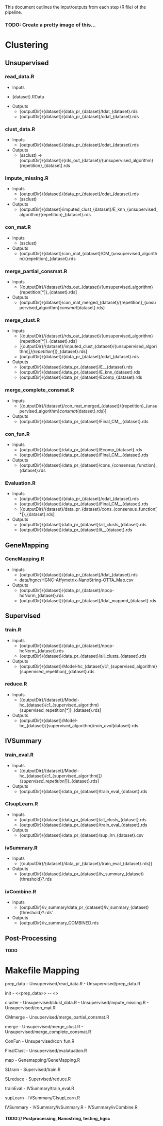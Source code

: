 This document outlines the input/outputs from each step (R file) of the pipeline.

### TODO: Create a pretty image of this...


# Clustering
## Unsupervised

### read_data.R
- Inputs
* {dataset}.RData
- Outputs
	* {outputDir}/{dataset}/{data_pr_{dataset}/tdat_{dataset}.rds
	* {outputDir}/{dataset}/{data_pr_{dataset}/cdat_{dataset}.rds

### clust_data.R
- Inputs
	* {outputDir}/{dataset}/{data_pr_{dataset}/cdat_{dataset}.rds
- Outputs
	* (ssclust) -> {outputDir}/{dataset}/{rds_out_{dataset}/{unsupervised_algorithm}{repetition}_{dataset}.rds

### impute_missing.R
- Inputs
	* {outputDir}/{dataset}/{data_pr_{dataset}/cdat_{dataset}.rds
	* (ssclust)
- Outputs
	* {outputDir}/{dataset}/imputed_clust_{dataset}/E_knn_{unsupervised_algorithm}{repetition}_{dataset}.rds

### con_mat.R
- Inputs
	* (ssclust)
- Outputs
	* {outputDir}/{dataset}/con_mat_{dataset}/CM_{unsupervised_algorithm}{repetition}_{dataset}.rds

### merge_partial_consmat.R
- Inputs
	* [{outputDir}/{dataset}/rds_out_{dataset}/{unsupervised_algorithm}{repetition[*]}_{dataset}.rds]
- Outputs
	* {outputDir}/{dataset}/con_mat_merged_{dataset}/{repetition}_{unsupervised_algorithm}_consmat_{dataset}.rds}

### merge_clust.R
- Inputs
	* [{outputDir}/{dataset}/rds_out_{dataset}/{unsupervised_algorithm}{repetition[*]}_{dataset}.rds]
	* [{outputDir}/{dataset}/imputed_clust_{dataset}/{unsupervised_algorithm[*]}{repetition[*]}_{dataset}.rds]
	* {outputDir}/{dataset}/{data_pr_{dataset}/cdat_{dataset}.rds
- Outputs
	* {outputDir}/{dataset}/data_pr_{dataset}/E__{dataset}.rds
	* {outputDir}/{dataset}/data_pr_{dataset}/E_knn_{dataset}.rds
	* {outputDir}/{dataset}/data_pr_{dataset}/Ecomp_{dataset}.rds

### merge_complete_consmat.R
- Inputs
	* [{outputDir}/{dataset}/con_mat_merged_{dataset}/{repetition}_{unsupervised_algorithm}_consmat_{dataset}.rds}]
- Outputs
	* {outputDir}/{dataset}/data_pr_{dataset}/Final_CM__{dataset}.rds

### con_fun.R
- Inputs
	* {outputDir}/{dataset}/data_pr_{dataset}/Ecomp_{dataset}.rds
	* {outputDir}/{dataset}/data_pr_{dataset}/Final_CM__{dataset}.rds
- Outputs
	* {outputDir}/{dataset}/data_pr_{dataset}/cons_{consensus_function}_{dataset}.rds

### Evaluation.R
- Inputs
	* {outputDir}/{dataset}/{data_pr_{dataset}/cdat_{dataset}.rds
	* {outputDir}/{dataset}/data_pr_{dataset}/Final_CM__{dataset}.rds
	* [{outputDir}/{dataset}/data_pr_{dataset}/cons_{consensus_function[*]}_{dataset}.rds]
- Outputs
	* {outputDir}/{dataset}/data_pr_{dataset}/all_clusts_{dataset}.rds
	* {outputDir}/{dataset}/data_pr_{dataset}/ii__{dataset}.rds

## GeneMapping
### GeneMapping.R
- Inputs
	* {outputDir}/{dataset}/{data_pr_{dataset}/tdat_{dataset}.rds
	* data/hgnc/HGNC-Affymetrix-NanoString-OTTA_Map.csv
- Outputs
	* {outputDir}/{dataset}/{data_pr_{dataset}/npcp-hcNorm_{dataset}.rds
	* {outputDir}/{dataset}/{data_pr_{dataset}/tdat_mapped_{dataset}.rds

## Supervised
### train.R
- Inputs
	* {outputDir}/{dataset}/{data_pr_{dataset}/npcp-hcNorm_{dataset}.rds
	* {outputDir}/{dataset}/data_pr_{dataset}/all_clusts_{dataset}.rds
- Outputs
	* {outputDir}/{dataset}/Model-hc_{dataset}/c1_{supervised_algorithm}{supervised_repetition}_{dataset}.rds

### reduce.R
- Inputs
	* [{outputDir}/{dataset}/Model-hc_{dataset}/c1_{supervised_algorithm}{supervised_repetition[*]}_{dataset}.rds]
- Outputs
	* {outputDir}/{dataset}/Model-hc_{dataset}/{supervised_algorithm}_train_eval_{dataset}.rds

## IVSummary
### train_eval.R
- Inputs
	* [{outputDir}/{dataset}/Model-hc_{dataset}/c1_{supervised_algorithm[*]}{supervised_repetition[*]}_{dataset}.rds]
- Outputs
	* {outputDir}/{dataset}/data_pr_{dataset}/train_eval_{dataset}.rds

### CIsupLearn.R
- Inputs
	* {outputDir}/{dataset}/data_pr_{dataset}/all_clusts_{dataset}.rds
	* {outputDir}/{dataset}/data_pr_{dataset}/train_eval_{dataset}.rds
- Outputs
	* {outputDir}/{dataset}/data_pr_{dataset}/sup_lrn_{dataset}.csv

### ivSummary.R
- Inputs
	* [{outputDir}/{dataset}/data_pr_{dataset}/train_eval_{dataset}.rds}]
- Outputs
	* {outputDir}/{dataset}/data_pr_{dataset}/iv_summary_{dataset}{threshold}?.rds

### ivCombine.R
- Inputs
	* {outputDir}/iv_summary/data_pr_{dataset}/iv_summary_{dataset}{threshold}?.rds'
- Outputs
	* {outputDir}/iv_summary_COMBINED.rds

## Post-Processing
#### TODO



# Makefile Mapping
prep_data
	- Unsupervised/read_data.R
	- Unsupervised/prep_data.R
	
init
	- <<prep_data>>
	-- <<GeneMapping>>
	
cluster
	- Unsupervised/clust_data.R
	- Unsupervised/impute_missing.R
	- Unsupervised/con_mat.R
	
CMmerge
	- Unsupervised/merge_partial_consmat.R
	
merge
	- Unsupervised/merge_clust.R
	- Unsupervised/merge_complete_consmat.R
	
ConFun
	- Unsupervised/con_fun.R
	
FinalClust
	- Unsupervised/evalutuation.R
	
map
	- Genemapping/GeneMapping.R

SLtrain
	- Supervised/train.R

SLreduce
	- Supervised/reduce.R

trainEval
	- IVSummary/train_eval.R

supLearn
	- IVSummary/CIsupLearn.R

IVSummary
	- IVSummary/ivSummary.R
	- IVSummary/ivCombine.R

#### TODO:// Postprocessing, Nanostring, testing_hgsc
